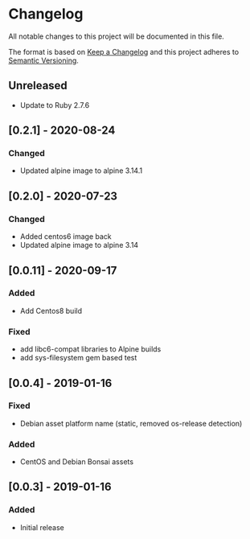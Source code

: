 # Changelog
All notable changes to this project will be documented in this file.

The format is based on [Keep a Changelog](http://keepachangelog.com/en/1.0.0/)
and this project adheres to [Semantic
Versioning](http://semver.org/spec/v2.0.0.html).

## Unreleased
- Update to Ruby 2.7.6

## [0.2.1] - 2020-08-24

### Changed
- Updated alpine image to alpine 3.14.1

## [0.2.0] - 2020-07-23

### Changed
- Added centos6 image back
- Updated alpine image to alpine 3.14

## [0.0.11] - 2020-09-17

### Added
- Add Centos8 build

### Fixed
- add libc6-compat libraries to Alpine builds
- add sys-filesystem gem based test 

## [0.0.4] - 2019-01-16

### Fixed
- Debian asset platform name (static, removed os-release detection)

### Added
- CentOS and Debian Bonsai assets

## [0.0.3] - 2019-01-16

### Added
- Initial release
